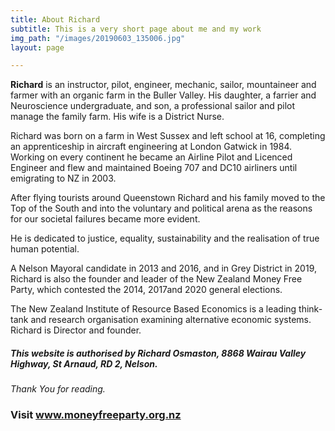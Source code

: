 ```yaml
---
title: About Richard
subtitle: This is a very short page about me and my work
img_path: "/images/20190603_135006.jpg"
layout: page

---
```

**Richard** is an instructor, pilot, engineer, mechanic, sailor, mountaineer and farmer with an organic farm in the Buller Valley. His daughter, a farrier and Neuroscience undergraduate, and son, a professional sailor and pilot manage the family farm. His wife is a District Nurse.

Richard was born on a farm in West Sussex and left school at 16, completing an apprenticeship in aircraft engineering at London Gatwick in 1984.  Working on every continent he became an Airline Pilot  and Licenced Engineer and flew and maintained Boeing 707 and DC10 airliners until emigrating to NZ in 2003.

After flying tourists around Queenstown Richard and his family moved to the Top of the South and into the voluntary and political arena as the reasons for our societal failures became more evident.

He is dedicated to justice, equality, sustainability and the realisation of true human potential.

A Nelson Mayoral candidate in 2013 and 2016, and in Grey District in 2019, Richard is also the founder and leader of the New Zealand Money Free Party, which contested the 2014, 2017and 2020 general elections.

The New Zealand Institute of Resource Based Economics is a leading think-tank and research organisation examining alternative economic systems. Richard is Director and founder.

##### This website is authorised by Richard Osmaston, 8868 Wairau Valley Highway, St Arnaud, RD 2, Nelson.

##### 

_Thank You for reading._

### **Visit www.moneyfreeparty.org.nz**